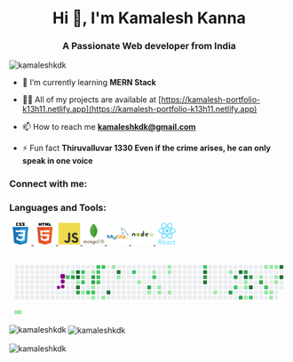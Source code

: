 <h1 align="center">Hi 👋, I'm Kamalesh Kanna</h1>
<h3 align="center">A Passionate Web developer from India</h3>

<p align="left"> <img src="https://komarev.com/ghpvc/?username=kamaleshkdk&label=Profile%20views&color=0e75b6&style=flat" alt="kamaleshkdk" /> </p>

- 🌱 I’m currently learning **MERN Stack**

- 👨‍💻 All of my projects are available at [https://kamalesh-portfolio-k13h11.netlify.app](https://kamalesh-portfolio-k13h11.netlify.app)

- 📫 How to reach me **kamaleshkdk@gmail.com**

- ⚡ Fun fact **Thiruvalluvar 1330 Even if the crime arises, he can only speak in one voice**

<h3 align="left">Connect with me:</h3>
<p align="left">
</p>

<h3 align="left">Languages and Tools:</h3>
<p align="left"> <a href="https://www.w3schools.com/css/" target="_blank" rel="noreferrer"> <img src="https://raw.githubusercontent.com/devicons/devicon/master/icons/css3/css3-original-wordmark.svg" alt="css3" width="40" height="40"/> </a> <a href="https://www.w3.org/html/" target="_blank" rel="noreferrer"> <img src="https://raw.githubusercontent.com/devicons/devicon/master/icons/html5/html5-original-wordmark.svg" alt="html5" width="40" height="40"/> </a> <a href="https://developer.mozilla.org/en-US/docs/Web/JavaScript" target="_blank" rel="noreferrer"> <img src="https://raw.githubusercontent.com/devicons/devicon/master/icons/javascript/javascript-original.svg" alt="javascript" width="40" height="40"/> </a> <a href="https://www.mongodb.com/" target="_blank" rel="noreferrer"> <img src="https://raw.githubusercontent.com/devicons/devicon/master/icons/mongodb/mongodb-original-wordmark.svg" alt="mongodb" width="40" height="40"/> </a> <a href="https://www.mysql.com/" target="_blank" rel="noreferrer"> <img src="https://raw.githubusercontent.com/devicons/devicon/master/icons/mysql/mysql-original-wordmark.svg" alt="mysql" width="40" height="40"/> </a> <a href="https://nodejs.org" target="_blank" rel="noreferrer"> <img src="https://raw.githubusercontent.com/devicons/devicon/master/icons/nodejs/nodejs-original-wordmark.svg" alt="nodejs" width="40" height="40"/> </a> <a href="https://reactjs.org/" target="_blank" rel="noreferrer"> <img src="https://raw.githubusercontent.com/devicons/devicon/master/icons/react/react-original-wordmark.svg" alt="react" width="40" height="40"/> </a> </p>

<svg viewBox="-16 -32 880 192" width="880" height="192" xmlns="http://www.w3.org/2000/svg"><style>@keyframes c0{1.95%{fill:var(--c1)}1.97%,to{fill:var(--ce)}}@keyframes c1{3.26%{fill:var(--c1)}3.28%,to{fill:var(--ce)}}@keyframes c2{64.26%{fill:var(--c2)}64.28%,to{fill:var(--ce)}}@keyframes c3{4.13%{fill:var(--c1)}4.15%,to{fill:var(--ce)}}@keyframes c4{64.48%{fill:var(--c3)}64.5%,to{fill:var(--ce)}}@keyframes c5{96.72%{fill:var(--c4)}96.74%,to{fill:var(--ce)}}@keyframes c6{96.5%{fill:var(--c4)}96.52%,to{fill:var(--ce)}}@keyframes c7{42.26%{fill:var(--c1)}42.28%,to{fill:var(--ce)}}@keyframes c8{96.07%{fill:var(--c4)}96.09%,to{fill:var(--ce)}}@keyframes c9{65.35%{fill:var(--c3)}65.37%,to{fill:var(--ce)}}@keyframes ca{39.86%{fill:var(--c2)}39.88%,to{fill:var(--ce)}}@keyframes cb{39.64%{fill:var(--c1)}39.66%,to{fill:var(--ce)}}@keyframes cc{42.47%{fill:var(--c2)}42.49%,to{fill:var(--ce)}}@keyframes cd{8.49%{fill:var(--c1)}8.51%,to{fill:var(--ce)}}@keyframes ce{43.13%{fill:var(--c2)}43.15%,to{fill:var(--ce)}}@keyframes cf{5.44%{fill:var(--c1)}5.46%,to{fill:var(--ce)}}@keyframes cg{66.66%{fill:var(--c3)}66.68%,to{fill:var(--ce)}}@keyframes ch{66.44%{fill:var(--c3)}66.46%,to{fill:var(--ce)}}@keyframes ci{6.53%{fill:var(--c1)}6.55%,to{fill:var(--ce)}}@keyframes cj{43.35%{fill:var(--c2)}43.37%,to{fill:var(--ce)}}@keyframes ck{7.83%{fill:var(--c1)}7.85%,to{fill:var(--ce)}}@keyframes cl{44.65%{fill:var(--c2)}44.67%,to{fill:var(--ce)}}@keyframes cm{44.43%{fill:var(--c2)}44.45%,to{fill:var(--ce)}}@keyframes cn{44.22%{fill:var(--c2)}44.24%,to{fill:var(--ce)}}@keyframes co{44%{fill:var(--c2)}44.02%,to{fill:var(--ce)}}@keyframes cp{44.87%{fill:var(--c2)}44.89%,to{fill:var(--ce)}}@keyframes cq{7.4%{fill:var(--c1)}7.42%,to{fill:var(--ce)}}@keyframes cr{94.54%{fill:var(--c4)}94.56%,to{fill:var(--ce)}}@keyframes cs{11.32%{fill:var(--c1)}11.34%,to{fill:var(--ce)}}@keyframes ct{93.24%{fill:var(--c4)}93.26%,to{fill:var(--ce)}}@keyframes cu{10.67%{fill:var(--c1)}10.69%,to{fill:var(--ce)}}@keyframes cv{46.4%{fill:var(--c2)}46.42%,to{fill:var(--ce)}}@keyframes cw{13.06%{fill:var(--c1)}13.08%,to{fill:var(--ce)}}@keyframes cx{69.49%{fill:var(--c3)}69.51%,to{fill:var(--ce)}}@keyframes cy{13.93%{fill:var(--c1)}13.95%,to{fill:var(--ce)}}@keyframes cz{17.64%{fill:var(--c1)}17.66%,to{fill:var(--ce)}}@keyframes c10{47.48%{fill:var(--c2)}47.5%,to{fill:var(--ce)}}@keyframes c11{14.59%{fill:var(--c1)}14.61%,to{fill:var(--ce)}}@keyframes c12{14.37%{fill:var(--c1)}14.39%,to{fill:var(--ce)}}@keyframes c13{16.77%{fill:var(--c1)}16.79%,to{fill:var(--ce)}}@keyframes c14{16.55%{fill:var(--c1)}16.57%,to{fill:var(--ce)}}@keyframes c15{15.24%{fill:var(--c1)}15.26%,to{fill:var(--ce)}}@keyframes c16{50.1%{fill:var(--c2)}50.12%,to{fill:var(--ce)}}@keyframes c17{81.69%{fill:var(--c4)}81.71%,to{fill:var(--ce)}}@keyframes c18{72.32%{fill:var(--c3)}72.34%,to{fill:var(--ce)}}@keyframes c19{82.13%{fill:var(--c4)}82.15%,to{fill:var(--ce)}}@keyframes c1a{21.12%{fill:var(--c1)}21.14%,to{fill:var(--ce)}}@keyframes c1b{22.65%{fill:var(--c1)}22.67%,to{fill:var(--ce)}}@keyframes c1c{74.5%{fill:var(--c3)}74.52%,to{fill:var(--ce)}}@keyframes c1d{73.63%{fill:var(--c3)}73.65%,to{fill:var(--ce)}}@keyframes c1e{52.28%{fill:var(--c2)}52.3%,to{fill:var(--ce)}}@keyframes c1f{80.16%{fill:var(--c4)}80.18%,to{fill:var(--ce)}}@keyframes c1g{75.15%{fill:var(--c3)}75.17%,to{fill:var(--ce)}}@keyframes c1h{76.9%{fill:var(--c3)}76.92%,to{fill:var(--ce)}}@keyframes c1i{79.73%{fill:var(--c4)}79.75%,to{fill:var(--ce)}}@keyframes c1j{24.17%{fill:var(--c1)}24.19%,to{fill:var(--ce)}}@keyframes c1k{24.39%{fill:var(--c1)}24.41%,to{fill:var(--ce)}}@keyframes c1l{24.83%{fill:var(--c1)}24.85%,to{fill:var(--ce)}}@keyframes c1m{76.46%{fill:var(--c3)}76.48%,to{fill:var(--ce)}}@keyframes c1n{79.07%{fill:var(--c4)}79.09%,to{fill:var(--ce)}}@keyframes c1o{53.37%{fill:var(--c2)}53.39%,to{fill:var(--ce)}}@keyframes c1p{28.09%{fill:var(--c1)}28.11%,to{fill:var(--ce)}}@keyframes c1q{78.42%{fill:var(--c3)}78.44%,to{fill:var(--ce)}}@keyframes c1r{30.93%{fill:var(--c1)}30.95%,to{fill:var(--ce)}}@keyframes c1s{54.46%{fill:var(--c2)}54.48%,to{fill:var(--ce)}}@keyframes c1t{26.79%{fill:var(--c1)}26.81%,to{fill:var(--ce)}}@keyframes c1u{29.84%{fill:var(--c1)}29.86%,to{fill:var(--ce)}}@keyframes c1v{26.57%{fill:var(--c1)}26.59%,to{fill:var(--ce)}}@keyframes c1w{26.35%{fill:var(--c1)}26.37%,to{fill:var(--ce)}}@keyframes c1x{30.06%{fill:var(--c1)}30.08%,to{fill:var(--ce)}}@keyframes c1y{28.75%{fill:var(--c1)}28.77%,to{fill:var(--ce)}}@keyframes c1z{28.97%{fill:var(--c1)}28.99%,to{fill:var(--ce)}}@keyframes c20{86.05%{fill:var(--c4)}86.07%,to{fill:var(--ce)}}@keyframes c21{85.61%{fill:var(--c4)}85.63%,to{fill:var(--ce)}}@keyframes u0{1.95%{transform:scale(0,1)}1.97%,3.26%{transform:scale(.03,1)}3.28%,4.13%{transform:scale(.06,1)}4.15%,5.44%{transform:scale(.09,1)}5.46%,6.53%{transform:scale(.12,1)}6.55%,7.4%{transform:scale(.15,1)}7.42%,7.83%{transform:scale(.18,1)}7.85%,8.49%{transform:scale(.21,1)}10.67%,8.51%{transform:scale(.24,1)}10.69%,11.32%{transform:scale(.27,1)}11.34%,13.06%{transform:scale(.3,1)}13.08%,13.93%{transform:scale(.33,1)}13.95%,14.37%{transform:scale(.36,1)}14.39%,14.59%{transform:scale(.39,1)}14.61%,15.24%{transform:scale(.42,1)}15.26%,16.55%{transform:scale(.45,1)}16.57%,16.77%{transform:scale(.48,1)}16.79%,17.64%{transform:scale(.52,1)}17.66%,21.12%{transform:scale(.55,1)}21.14%,22.65%{transform:scale(.58,1)}22.67%,24.17%{transform:scale(.61,1)}24.19%,24.39%{transform:scale(.64,1)}24.41%,24.83%{transform:scale(.67,1)}24.85%,26.35%{transform:scale(.7,1)}26.37%,26.57%{transform:scale(.73,1)}26.59%,26.79%{transform:scale(.76,1)}26.81%,28.09%{transform:scale(.79,1)}28.11%,28.75%{transform:scale(.82,1)}28.77%,28.97%{transform:scale(.85,1)}28.99%,29.84%{transform:scale(.88,1)}29.86%,30.06%{transform:scale(.91,1)}30.08%,30.93%{transform:scale(.94,1)}30.95%,39.64%{transform:scale(.97,1)}39.66%,to{transform:scale(1,1)}}@keyframes u1{39.86%{transform:scale(0,1)}39.88%,to{transform:scale(1,1)}}@keyframes u2{42.26%{transform:scale(0,1)}42.28%,to{transform:scale(1,1)}}@keyframes u3{42.47%{transform:scale(0,1)}42.49%,43.13%{transform:scale(.07,1)}43.15%,43.35%{transform:scale(.13,1)}43.37%,44%{transform:scale(.2,1)}44.02%,44.22%{transform:scale(.27,1)}44.24%,44.43%{transform:scale(.33,1)}44.45%,44.65%{transform:scale(.4,1)}44.67%,44.87%{transform:scale(.47,1)}44.89%,46.4%{transform:scale(.53,1)}46.42%,47.48%{transform:scale(.6,1)}47.5%,50.1%{transform:scale(.67,1)}50.12%,52.28%{transform:scale(.73,1)}52.3%,53.37%{transform:scale(.8,1)}53.39%,54.46%{transform:scale(.87,1)}54.48%,64.26%{transform:scale(.93,1)}64.28%,to{transform:scale(1,1)}}@keyframes u4{64.48%{transform:scale(0,1)}64.5%,65.35%{transform:scale(.08,1)}65.37%,66.44%{transform:scale(.17,1)}66.46%,66.66%{transform:scale(.25,1)}66.68%,69.49%{transform:scale(.33,1)}69.51%,72.32%{transform:scale(.42,1)}72.34%,73.63%{transform:scale(.5,1)}73.65%,74.5%{transform:scale(.58,1)}74.52%,75.15%{transform:scale(.67,1)}75.17%,76.46%{transform:scale(.75,1)}76.48%,76.9%{transform:scale(.83,1)}76.92%,78.42%{transform:scale(.92,1)}78.44%,to{transform:scale(1,1)}}@keyframes u5{79.07%{transform:scale(0,1)}79.09%,79.73%{transform:scale(.08,1)}79.75%,80.16%{transform:scale(.17,1)}80.18%,81.69%{transform:scale(.25,1)}81.71%,82.13%{transform:scale(.33,1)}82.15%,85.61%{transform:scale(.42,1)}85.63%,86.05%{transform:scale(.5,1)}86.07%,93.24%{transform:scale(.58,1)}93.26%,94.54%{transform:scale(.67,1)}94.56%,96.07%{transform:scale(.75,1)}96.09%,96.5%{transform:scale(.83,1)}96.52%,96.72%{transform:scale(.92,1)}96.74%,to{transform:scale(1,1)}}@keyframes s0{0%,99.78%{transform:translate(0,-16px)}.22%{transform:translate(0,0)}1.09%{transform:translate(64px,0)}1.96%{transform:translate(64px,64px)}3.05%{transform:translate(144px,64px)}3.7%,41.18%{transform:translate(144px,16px)}4.14%,40.74%{transform:translate(176px,16px)}4.36%,40.52%{transform:translate(176px,0)}5.23%{transform:translate(240px,0)}39%,5.45%{transform:translate(240px,16px)}39.22%,5.66%{transform:translate(224px,16px)}6.32%{transform:translate(224px,64px)}6.97%,94.99%{transform:translate(272px,64px)}7.41%{transform:translate(272px,96px)}8.28%{transform:translate(208px,96px)}8.71%{transform:translate(208px,64px)}10.24%{transform:translate(320px,64px)}10.68%{transform:translate(320px,32px)}10.89%{transform:translate(304px,32px)}11.33%{transform:translate(304px,0)}12.42%{transform:translate(384px,0)}13.07%{transform:translate(384px,48px)}13.29%{transform:translate(400px,48px)}13.73%{transform:translate(400px,80px)}14.38%{transform:translate(448px,80px)}14.6%{transform:translate(448px,64px)}15.03%{transform:translate(480px,64px)}15.25%{transform:translate(480px,80px)}15.47%{transform:translate(496px,80px)}16.34%{transform:translate(496px,16px)}16.56%{transform:translate(480px,16px)}16.78%{transform:translate(480px,0)}17.43%{transform:translate(432px,0)}17.65%,47.28%{transform:translate(432px,16px)}19.61%{transform:translate(576px,16px)}20.26%,71.68%{transform:translate(576px,64px)}20.92%{transform:translate(624px,64px)}21.13%{transform:translate(624px,80px)}21.57%{transform:translate(656px,80px)}21.79%{transform:translate(656px,64px)}22%{transform:translate(672px,64px)}22.66%{transform:translate(672px,16px)}22.88%{transform:translate(656px,16px)}23.09%{transform:translate(656px,32px)}23.31%{transform:translate(672px,32px)}23.53%,51.85%,74.07%{transform:translate(672px,48px)}24.18%,76.03%{transform:translate(720px,48px)}25.05%{transform:translate(720px,112px)}26.14%{transform:translate(800px,112px)}26.58%{transform:translate(800px,80px)}27.02%{transform:translate(768px,80px)}27.23%{transform:translate(768px,64px)}27.45%{transform:translate(752px,64px)}27.89%{transform:translate(752px,32px)}28.76%{transform:translate(816px,32px)}28.98%{transform:translate(816px,48px)}29.19%{transform:translate(800px,48px)}29.85%{transform:translate(800px,0)}30.07%{transform:translate(816px,0)}30.28%{transform:translate(816px,-16px)}30.72%{transform:translate(784px,-16px)}30.94%,55.34%{transform:translate(784px,0)}33.33%{transform:translate(608px,0)}33.55%{transform:translate(608px,-16px)}38.56%{transform:translate(240px,-16px)}39.43%{transform:translate(224px,32px)}39.65%{transform:translate(208px,32px)}40.09%{transform:translate(208px,0)}41.61%{transform:translate(144px,48px)}42.7%{transform:translate(224px,48px)}43.14%{transform:translate(224px,80px)}43.57%{transform:translate(256px,80px)}44.66%{transform:translate(256px,0)}46.19%{transform:translate(368px,0)}46.41%{transform:translate(368px,16px)}47.49%{transform:translate(432px,32px)}49.46%,72.11%{transform:translate(576px,32px)}49.89%{transform:translate(576px,0)}51.2%{transform:translate(672px,0)}52.07%,73.86%{transform:translate(688px,48px)}52.29%{transform:translate(688px,64px)}52.72%,79.3%{transform:translate(720px,64px)}52.94%{transform:translate(720px,80px)}53.16%{transform:translate(736px,80px)}53.38%{transform:translate(736px,96px)}54.03%{transform:translate(784px,96px)}63.83%{transform:translate(160px,0)}64.27%{transform:translate(160px,32px)}64.49%{transform:translate(176px,32px)}65.14%{transform:translate(176px,80px)}66.01%{transform:translate(240px,80px)}66.67%{transform:translate(240px,32px)}69.06%{transform:translate(416px,32px)}69.5%{transform:translate(416px,64px)}73.64%{transform:translate(688px,32px)}74.51%{transform:translate(672px,80px)}74.95%{transform:translate(704px,80px)}75.16%{transform:translate(704px,96px)}75.38%{transform:translate(720px,96px)}76.25%,78.87%{transform:translate(736px,48px)}76.69%{transform:translate(736px,16px)}76.91%,79.96%{transform:translate(720px,16px)}77.12%{transform:translate(720px,0)}77.78%{transform:translate(768px,0)}78.43%{transform:translate(768px,48px)}79.08%{transform:translate(736px,64px)}81.7%{transform:translate(592px,16px)}82.14%{transform:translate(592px,48px)}85.4%{transform:translate(832px,48px)}86.06%{transform:translate(832px,0)}93.03%{transform:translate(320px,0)}93.25%{transform:translate(320px,16px)}93.68%{transform:translate(288px,16px)}94.55%{transform:translate(288px,80px)}94.77%{transform:translate(272px,80px)}96.08%{transform:translate(192px,64px)}96.73%{transform:translate(192px,16px)}98.47%{transform:translate(64px,16px)}98.91%{transform:translate(64px,-16px)}}@keyframes s1{0%,99.78%{transform:translate(16px,-16px)}.22%{transform:translate(0,-16px)}.44%{transform:translate(0,0)}1.31%{transform:translate(64px,0)}2.18%{transform:translate(64px,64px)}3.27%{transform:translate(144px,64px)}3.92%,41.39%{transform:translate(144px,16px)}4.36%,40.96%{transform:translate(176px,16px)}4.58%,40.74%{transform:translate(176px,0)}5.45%{transform:translate(240px,0)}39.22%,5.66%{transform:translate(240px,16px)}39.43%,5.88%{transform:translate(224px,16px)}6.54%{transform:translate(224px,64px)}7.19%,95.21%{transform:translate(272px,64px)}7.63%{transform:translate(272px,96px)}8.5%{transform:translate(208px,96px)}8.93%{transform:translate(208px,64px)}10.46%{transform:translate(320px,64px)}10.89%{transform:translate(320px,32px)}11.11%{transform:translate(304px,32px)}11.55%{transform:translate(304px,0)}12.64%{transform:translate(384px,0)}13.29%{transform:translate(384px,48px)}13.51%{transform:translate(400px,48px)}13.94%{transform:translate(400px,80px)}14.6%{transform:translate(448px,80px)}14.81%{transform:translate(448px,64px)}15.25%{transform:translate(480px,64px)}15.47%{transform:translate(480px,80px)}15.69%{transform:translate(496px,80px)}16.56%{transform:translate(496px,16px)}16.78%{transform:translate(480px,16px)}16.99%{transform:translate(480px,0)}17.65%{transform:translate(432px,0)}17.86%,47.49%{transform:translate(432px,16px)}19.83%{transform:translate(576px,16px)}20.48%,71.9%{transform:translate(576px,64px)}21.13%{transform:translate(624px,64px)}21.35%{transform:translate(624px,80px)}21.79%{transform:translate(656px,80px)}22%{transform:translate(656px,64px)}22.22%{transform:translate(672px,64px)}22.88%{transform:translate(672px,16px)}23.09%{transform:translate(656px,16px)}23.31%{transform:translate(656px,32px)}23.53%{transform:translate(672px,32px)}23.75%,52.07%,74.29%{transform:translate(672px,48px)}24.4%,76.25%{transform:translate(720px,48px)}25.27%{transform:translate(720px,112px)}26.36%{transform:translate(800px,112px)}26.8%{transform:translate(800px,80px)}27.23%{transform:translate(768px,80px)}27.45%{transform:translate(768px,64px)}27.67%{transform:translate(752px,64px)}28.1%{transform:translate(752px,32px)}28.98%{transform:translate(816px,32px)}29.19%{transform:translate(816px,48px)}29.41%{transform:translate(800px,48px)}30.07%{transform:translate(800px,0)}30.28%{transform:translate(816px,0)}30.5%{transform:translate(816px,-16px)}30.94%{transform:translate(784px,-16px)}31.15%,55.56%{transform:translate(784px,0)}33.55%{transform:translate(608px,0)}33.77%{transform:translate(608px,-16px)}38.78%{transform:translate(240px,-16px)}39.65%{transform:translate(224px,32px)}39.87%{transform:translate(208px,32px)}40.31%{transform:translate(208px,0)}41.83%{transform:translate(144px,48px)}42.92%{transform:translate(224px,48px)}43.36%{transform:translate(224px,80px)}43.79%{transform:translate(256px,80px)}44.88%{transform:translate(256px,0)}46.41%{transform:translate(368px,0)}46.62%{transform:translate(368px,16px)}47.71%{transform:translate(432px,32px)}49.67%,72.33%{transform:translate(576px,32px)}50.11%{transform:translate(576px,0)}51.42%{transform:translate(672px,0)}52.29%,74.07%{transform:translate(688px,48px)}52.51%{transform:translate(688px,64px)}52.94%,79.52%{transform:translate(720px,64px)}53.16%{transform:translate(720px,80px)}53.38%{transform:translate(736px,80px)}53.59%{transform:translate(736px,96px)}54.25%{transform:translate(784px,96px)}64.05%{transform:translate(160px,0)}64.49%{transform:translate(160px,32px)}64.71%{transform:translate(176px,32px)}65.36%{transform:translate(176px,80px)}66.23%{transform:translate(240px,80px)}66.88%{transform:translate(240px,32px)}69.28%{transform:translate(416px,32px)}69.72%{transform:translate(416px,64px)}73.86%{transform:translate(688px,32px)}74.73%{transform:translate(672px,80px)}75.16%{transform:translate(704px,80px)}75.38%{transform:translate(704px,96px)}75.6%{transform:translate(720px,96px)}76.47%,79.08%{transform:translate(736px,48px)}76.91%{transform:translate(736px,16px)}77.12%,80.17%{transform:translate(720px,16px)}77.34%{transform:translate(720px,0)}78%{transform:translate(768px,0)}78.65%{transform:translate(768px,48px)}79.3%{transform:translate(736px,64px)}81.92%{transform:translate(592px,16px)}82.35%{transform:translate(592px,48px)}85.62%{transform:translate(832px,48px)}86.27%{transform:translate(832px,0)}93.25%{transform:translate(320px,0)}93.46%{transform:translate(320px,16px)}93.9%{transform:translate(288px,16px)}94.77%{transform:translate(288px,80px)}94.99%{transform:translate(272px,80px)}96.3%{transform:translate(192px,64px)}96.95%{transform:translate(192px,16px)}98.69%{transform:translate(64px,16px)}99.13%{transform:translate(64px,-16px)}}@keyframes s2{0%,99.78%{transform:translate(32px,-16px)}.44%{transform:translate(0,-16px)}.65%{transform:translate(0,0)}1.53%{transform:translate(64px,0)}2.4%{transform:translate(64px,64px)}3.49%{transform:translate(144px,64px)}4.14%,41.61%{transform:translate(144px,16px)}4.58%,41.18%{transform:translate(176px,16px)}4.79%,40.96%{transform:translate(176px,0)}5.66%{transform:translate(240px,0)}39.43%,5.88%{transform:translate(240px,16px)}39.65%,6.1%{transform:translate(224px,16px)}6.75%{transform:translate(224px,64px)}7.41%,95.42%{transform:translate(272px,64px)}7.84%{transform:translate(272px,96px)}8.71%{transform:translate(208px,96px)}9.15%{transform:translate(208px,64px)}10.68%{transform:translate(320px,64px)}11.11%{transform:translate(320px,32px)}11.33%{transform:translate(304px,32px)}11.76%{transform:translate(304px,0)}12.85%{transform:translate(384px,0)}13.51%{transform:translate(384px,48px)}13.73%{transform:translate(400px,48px)}14.16%{transform:translate(400px,80px)}14.81%{transform:translate(448px,80px)}15.03%{transform:translate(448px,64px)}15.47%{transform:translate(480px,64px)}15.69%{transform:translate(480px,80px)}15.9%{transform:translate(496px,80px)}16.78%{transform:translate(496px,16px)}16.99%{transform:translate(480px,16px)}17.21%{transform:translate(480px,0)}17.86%{transform:translate(432px,0)}18.08%,47.71%{transform:translate(432px,16px)}20.04%{transform:translate(576px,16px)}20.7%,72.11%{transform:translate(576px,64px)}21.35%{transform:translate(624px,64px)}21.57%{transform:translate(624px,80px)}22%{transform:translate(656px,80px)}22.22%{transform:translate(656px,64px)}22.44%{transform:translate(672px,64px)}23.09%{transform:translate(672px,16px)}23.31%{transform:translate(656px,16px)}23.53%{transform:translate(656px,32px)}23.75%{transform:translate(672px,32px)}23.97%,52.29%,74.51%{transform:translate(672px,48px)}24.62%,76.47%{transform:translate(720px,48px)}25.49%{transform:translate(720px,112px)}26.58%{transform:translate(800px,112px)}27.02%{transform:translate(800px,80px)}27.45%{transform:translate(768px,80px)}27.67%{transform:translate(768px,64px)}27.89%{transform:translate(752px,64px)}28.32%{transform:translate(752px,32px)}29.19%{transform:translate(816px,32px)}29.41%{transform:translate(816px,48px)}29.63%{transform:translate(800px,48px)}30.28%{transform:translate(800px,0)}30.5%{transform:translate(816px,0)}30.72%{transform:translate(816px,-16px)}31.15%{transform:translate(784px,-16px)}31.37%,55.77%{transform:translate(784px,0)}33.77%{transform:translate(608px,0)}33.99%{transform:translate(608px,-16px)}39%{transform:translate(240px,-16px)}39.87%{transform:translate(224px,32px)}40.09%{transform:translate(208px,32px)}40.52%{transform:translate(208px,0)}42.05%{transform:translate(144px,48px)}43.14%{transform:translate(224px,48px)}43.57%{transform:translate(224px,80px)}44.01%{transform:translate(256px,80px)}45.1%{transform:translate(256px,0)}46.62%{transform:translate(368px,0)}46.84%{transform:translate(368px,16px)}47.93%{transform:translate(432px,32px)}49.89%,72.55%{transform:translate(576px,32px)}50.33%{transform:translate(576px,0)}51.63%{transform:translate(672px,0)}52.51%,74.29%{transform:translate(688px,48px)}52.72%{transform:translate(688px,64px)}53.16%,79.74%{transform:translate(720px,64px)}53.38%{transform:translate(720px,80px)}53.59%{transform:translate(736px,80px)}53.81%{transform:translate(736px,96px)}54.47%{transform:translate(784px,96px)}64.27%{transform:translate(160px,0)}64.71%{transform:translate(160px,32px)}64.92%{transform:translate(176px,32px)}65.58%{transform:translate(176px,80px)}66.45%{transform:translate(240px,80px)}67.1%{transform:translate(240px,32px)}69.5%{transform:translate(416px,32px)}69.93%{transform:translate(416px,64px)}74.07%{transform:translate(688px,32px)}74.95%{transform:translate(672px,80px)}75.38%{transform:translate(704px,80px)}75.6%{transform:translate(704px,96px)}75.82%{transform:translate(720px,96px)}76.69%,79.3%{transform:translate(736px,48px)}77.12%{transform:translate(736px,16px)}77.34%,80.39%{transform:translate(720px,16px)}77.56%{transform:translate(720px,0)}78.21%{transform:translate(768px,0)}78.87%{transform:translate(768px,48px)}79.52%{transform:translate(736px,64px)}82.14%{transform:translate(592px,16px)}82.57%{transform:translate(592px,48px)}85.84%{transform:translate(832px,48px)}86.49%{transform:translate(832px,0)}93.46%{transform:translate(320px,0)}93.68%{transform:translate(320px,16px)}94.12%{transform:translate(288px,16px)}94.99%{transform:translate(288px,80px)}95.21%{transform:translate(272px,80px)}96.51%{transform:translate(192px,64px)}97.17%{transform:translate(192px,16px)}98.91%{transform:translate(64px,16px)}99.35%{transform:translate(64px,-16px)}}@keyframes s3{0%,99.78%{transform:translate(48px,-16px)}.65%{transform:translate(0,-16px)}.87%{transform:translate(0,0)}1.74%{transform:translate(64px,0)}2.61%{transform:translate(64px,64px)}3.7%{transform:translate(144px,64px)}4.36%,41.83%{transform:translate(144px,16px)}4.79%,41.39%{transform:translate(176px,16px)}41.18%,5.01%{transform:translate(176px,0)}5.88%{transform:translate(240px,0)}39.65%,6.1%{transform:translate(240px,16px)}39.87%,6.32%{transform:translate(224px,16px)}6.97%{transform:translate(224px,64px)}7.63%,95.64%{transform:translate(272px,64px)}8.06%{transform:translate(272px,96px)}8.93%{transform:translate(208px,96px)}9.37%{transform:translate(208px,64px)}10.89%{transform:translate(320px,64px)}11.33%{transform:translate(320px,32px)}11.55%{transform:translate(304px,32px)}11.98%{transform:translate(304px,0)}13.07%{transform:translate(384px,0)}13.73%{transform:translate(384px,48px)}13.94%{transform:translate(400px,48px)}14.38%{transform:translate(400px,80px)}15.03%{transform:translate(448px,80px)}15.25%{transform:translate(448px,64px)}15.69%{transform:translate(480px,64px)}15.9%{transform:translate(480px,80px)}16.12%{transform:translate(496px,80px)}16.99%{transform:translate(496px,16px)}17.21%{transform:translate(480px,16px)}17.43%{transform:translate(480px,0)}18.08%{transform:translate(432px,0)}18.3%,47.93%{transform:translate(432px,16px)}20.26%{transform:translate(576px,16px)}20.92%,72.33%{transform:translate(576px,64px)}21.57%{transform:translate(624px,64px)}21.79%{transform:translate(624px,80px)}22.22%{transform:translate(656px,80px)}22.44%{transform:translate(656px,64px)}22.66%{transform:translate(672px,64px)}23.31%{transform:translate(672px,16px)}23.53%{transform:translate(656px,16px)}23.75%{transform:translate(656px,32px)}23.97%{transform:translate(672px,32px)}24.18%,52.51%,74.73%{transform:translate(672px,48px)}24.84%,76.69%{transform:translate(720px,48px)}25.71%{transform:translate(720px,112px)}26.8%{transform:translate(800px,112px)}27.23%{transform:translate(800px,80px)}27.67%{transform:translate(768px,80px)}27.89%{transform:translate(768px,64px)}28.1%{transform:translate(752px,64px)}28.54%{transform:translate(752px,32px)}29.41%{transform:translate(816px,32px)}29.63%{transform:translate(816px,48px)}29.85%{transform:translate(800px,48px)}30.5%{transform:translate(800px,0)}30.72%{transform:translate(816px,0)}30.94%{transform:translate(816px,-16px)}31.37%{transform:translate(784px,-16px)}31.59%,55.99%{transform:translate(784px,0)}33.99%{transform:translate(608px,0)}34.2%{transform:translate(608px,-16px)}39.22%{transform:translate(240px,-16px)}40.09%{transform:translate(224px,32px)}40.31%{transform:translate(208px,32px)}40.74%{transform:translate(208px,0)}42.27%{transform:translate(144px,48px)}43.36%{transform:translate(224px,48px)}43.79%{transform:translate(224px,80px)}44.23%{transform:translate(256px,80px)}45.32%{transform:translate(256px,0)}46.84%{transform:translate(368px,0)}47.06%{transform:translate(368px,16px)}48.15%{transform:translate(432px,32px)}50.11%,72.77%{transform:translate(576px,32px)}50.54%{transform:translate(576px,0)}51.85%{transform:translate(672px,0)}52.72%,74.51%{transform:translate(688px,48px)}52.94%{transform:translate(688px,64px)}53.38%,79.96%{transform:translate(720px,64px)}53.59%{transform:translate(720px,80px)}53.81%{transform:translate(736px,80px)}54.03%{transform:translate(736px,96px)}54.68%{transform:translate(784px,96px)}64.49%{transform:translate(160px,0)}64.92%{transform:translate(160px,32px)}65.14%{transform:translate(176px,32px)}65.8%{transform:translate(176px,80px)}66.67%{transform:translate(240px,80px)}67.32%{transform:translate(240px,32px)}69.72%{transform:translate(416px,32px)}70.15%{transform:translate(416px,64px)}74.29%{transform:translate(688px,32px)}75.16%{transform:translate(672px,80px)}75.6%{transform:translate(704px,80px)}75.82%{transform:translate(704px,96px)}76.03%{transform:translate(720px,96px)}76.91%,79.52%{transform:translate(736px,48px)}77.34%{transform:translate(736px,16px)}77.56%,80.61%{transform:translate(720px,16px)}77.78%{transform:translate(720px,0)}78.43%{transform:translate(768px,0)}79.08%{transform:translate(768px,48px)}79.74%{transform:translate(736px,64px)}82.35%{transform:translate(592px,16px)}82.79%{transform:translate(592px,48px)}86.06%{transform:translate(832px,48px)}86.71%{transform:translate(832px,0)}93.68%{transform:translate(320px,0)}93.9%{transform:translate(320px,16px)}94.34%{transform:translate(288px,16px)}95.21%{transform:translate(288px,80px)}95.42%{transform:translate(272px,80px)}96.73%{transform:translate(192px,64px)}97.39%{transform:translate(192px,16px)}99.13%{transform:translate(64px,16px)}99.56%{transform:translate(64px,-16px)}}:root{--cb:#1b1f230a;--cs:purple;--ce:#ebedf0;--c0:#ebedf0;--c1:#9be9a8;--c2:#40c463;--c3:#30a14e;--c4:#216e39}@media (prefers-color-scheme:dark){:root{--cb:#1b1f230a;--cs:purple;--ce:#161b22;--c1:#01311f;--c2:#034525;--c3:#0f6d31;--c4:#00c647}}.c{shape-rendering:geometricPrecision;fill:var(--ce);stroke-width:1px;stroke:var(--cb);animation:none 45900ms linear infinite}.c.c0,.c.c1{fill:var(--c1);animation-name:c0}.c.c1{animation-name:c1}.c.c2{fill:var(--c2);animation-name:c2}.c.c3{fill:var(--c1);animation-name:c3}.c.c4{fill:var(--c3);animation-name:c4}.c.c5,.c.c6{fill:var(--c4);animation-name:c5}.c.c6{animation-name:c6}.c.c7{fill:var(--c1);animation-name:c7}.c.c8{fill:var(--c4);animation-name:c8}.c.c9{fill:var(--c3);animation-name:c9}.c.ca{fill:var(--c2);animation-name:ca}.c.cb{fill:var(--c1);animation-name:cb}.c.cc{fill:var(--c2);animation-name:cc}.c.cd{fill:var(--c1);animation-name:cd}.c.ce{fill:var(--c2);animation-name:ce}.c.cf{fill:var(--c1);animation-name:cf}.c.cg,.c.ch{fill:var(--c3);animation-name:cg}.c.ch{animation-name:ch}.c.ci{fill:var(--c1);animation-name:ci}.c.cj{fill:var(--c2);animation-name:cj}.c.ck{fill:var(--c1);animation-name:ck}.c.cl,.c.cm{fill:var(--c2);animation-name:cl}.c.cm{animation-name:cm}.c.cn,.c.co,.c.cp{fill:var(--c2);animation-name:cn}.c.co,.c.cp{animation-name:co}.c.cp{animation-name:cp}.c.cq{fill:var(--c1);animation-name:cq}.c.cr{fill:var(--c4);animation-name:cr}.c.cs{fill:var(--c1);animation-name:cs}.c.ct{fill:var(--c4);animation-name:ct}.c.cu{fill:var(--c1);animation-name:cu}.c.cv{fill:var(--c2);animation-name:cv}.c.cw{fill:var(--c1);animation-name:cw}.c.cx{fill:var(--c3);animation-name:cx}.c.cy,.c.cz{fill:var(--c1);animation-name:cy}.c.cz{animation-name:cz}.c.c10{fill:var(--c2);animation-name:c10}.c.c11,.c.c12{fill:var(--c1);animation-name:c11}.c.c12{animation-name:c12}.c.c13,.c.c14,.c.c15{fill:var(--c1);animation-name:c13}.c.c14,.c.c15{animation-name:c14}.c.c15{animation-name:c15}.c.c16{fill:var(--c2);animation-name:c16}.c.c17{fill:var(--c4);animation-name:c17}.c.c18{fill:var(--c3);animation-name:c18}.c.c19{fill:var(--c4);animation-name:c19}.c.c1a,.c.c1b{fill:var(--c1);animation-name:c1a}.c.c1b{animation-name:c1b}.c.c1c,.c.c1d{fill:var(--c3);animation-name:c1c}.c.c1d{animation-name:c1d}.c.c1e{fill:var(--c2);animation-name:c1e}.c.c1f{fill:var(--c4);animation-name:c1f}.c.c1g,.c.c1h{fill:var(--c3);animation-name:c1g}.c.c1h{animation-name:c1h}.c.c1i{fill:var(--c4);animation-name:c1i}.c.c1j,.c.c1k,.c.c1l{fill:var(--c1);animation-name:c1j}.c.c1k,.c.c1l{animation-name:c1k}.c.c1l{animation-name:c1l}.c.c1m{fill:var(--c3);animation-name:c1m}.c.c1n{fill:var(--c4);animation-name:c1n}.c.c1o{fill:var(--c2);animation-name:c1o}.c.c1p{fill:var(--c1);animation-name:c1p}.c.c1q{fill:var(--c3);animation-name:c1q}.c.c1r{fill:var(--c1);animation-name:c1r}.c.c1s{fill:var(--c2);animation-name:c1s}.c.c1t{fill:var(--c1);animation-name:c1t}.c.c1u,.c.c1v,.c.c1w{fill:var(--c1);animation-name:c1u}.c.c1v,.c.c1w{animation-name:c1v}.c.c1w{animation-name:c1w}.c.c1x,.c.c1y,.c.c1z{fill:var(--c1);animation-name:c1x}.c.c1y,.c.c1z{animation-name:c1y}.c.c1z{animation-name:c1z}.c.c20,.c.c21{fill:var(--c4);animation-name:c20}.c.c21{animation-name:c21}.s,.u{animation:none linear 45900ms infinite}.u,.u.u0{transform-origin:0 0}.u{transform:scale(0,1)}.u.u0{fill:var(--c1);animation-name:u0}.u.u1{fill:var(--c2);animation-name:u1;transform-origin:378.2px 0}.u.u2{fill:var(--c1);animation-name:u2;transform-origin:389.6px 0}.u.u3{fill:var(--c2);animation-name:u3;transform-origin:401.1px 0}.u.u4{fill:var(--c3);animation-name:u4;transform-origin:573px 0}.u.u5{fill:var(--c4);animation-name:u5;transform-origin:710.5px 0}.s{shape-rendering:geometricPrecision;fill:var(--cs)}.s.s0{transform:translate(0,-16px);animation-name:s0}.s.s1{transform:translate(16px,-16px);animation-name:s1}.s.s2{transform:translate(32px,-16px);animation-name:s2}.s.s3{transform:translate(48px,-16px);animation-name:s3}</style><rect class="c" x="2" y="2" rx="2" ry="2" width="12" height="12"/><rect class="c" x="2" y="18" rx="2" ry="2" width="12" height="12"/><rect class="c" x="2" y="34" rx="2" ry="2" width="12" height="12"/><rect class="c" x="2" y="50" rx="2" ry="2" width="12" height="12"/><rect class="c" x="2" y="66" rx="2" ry="2" width="12" height="12"/><rect class="c" x="2" y="82" rx="2" ry="2" width="12" height="12"/><rect class="c" x="2" y="98" rx="2" ry="2" width="12" height="12"/><rect class="c" x="18" y="2" rx="2" ry="2" width="12" height="12"/><rect class="c" x="18" y="18" rx="2" ry="2" width="12" height="12"/><rect class="c" x="18" y="34" rx="2" ry="2" width="12" height="12"/><rect class="c" x="18" y="50" rx="2" ry="2" width="12" height="12"/><rect class="c" x="18" y="66" rx="2" ry="2" width="12" height="12"/><rect class="c" x="18" y="82" rx="2" ry="2" width="12" height="12"/><rect class="c" x="18" y="98" rx="2" ry="2" width="12" height="12"/><rect class="c" x="34" y="2" rx="2" ry="2" width="12" height="12"/><rect class="c" x="34" y="18" rx="2" ry="2" width="12" height="12"/><rect class="c" x="34" y="34" rx="2" ry="2" width="12" height="12"/><rect class="c" x="34" y="50" rx="2" ry="2" width="12" height="12"/><rect class="c" x="34" y="66" rx="2" ry="2" width="12" height="12"/><rect class="c" x="34" y="82" rx="2" ry="2" width="12" height="12"/><rect class="c" x="34" y="98" rx="2" ry="2" width="12" height="12"/><rect class="c" x="50" y="2" rx="2" ry="2" width="12" height="12"/><rect class="c" x="50" y="18" rx="2" ry="2" width="12" height="12"/><rect class="c" x="50" y="34" rx="2" ry="2" width="12" height="12"/><rect class="c" x="50" y="50" rx="2" ry="2" width="12" height="12"/><rect class="c" x="50" y="66" rx="2" ry="2" width="12" height="12"/><rect class="c" x="50" y="82" rx="2" ry="2" width="12" height="12"/><rect class="c" x="50" y="98" rx="2" ry="2" width="12" height="12"/><rect class="c" x="66" y="2" rx="2" ry="2" width="12" height="12"/><rect class="c" x="66" y="18" rx="2" ry="2" width="12" height="12"/><rect class="c" x="66" y="34" rx="2" ry="2" width="12" height="12"/><rect class="c" x="66" y="50" rx="2" ry="2" width="12" height="12"/><rect class="c c0" x="66" y="66" rx="2" ry="2" width="12" height="12"/><rect class="c" x="66" y="82" rx="2" ry="2" width="12" height="12"/><rect class="c" x="66" y="98" rx="2" ry="2" width="12" height="12"/><rect class="c" x="82" y="2" rx="2" ry="2" width="12" height="12"/><rect class="c" x="82" y="18" rx="2" ry="2" width="12" height="12"/><rect class="c" x="82" y="34" rx="2" ry="2" width="12" height="12"/><rect class="c" x="82" y="50" rx="2" ry="2" width="12" height="12"/><rect class="c" x="82" y="66" rx="2" ry="2" width="12" height="12"/><rect class="c" x="82" y="82" rx="2" ry="2" width="12" height="12"/><rect class="c" x="82" y="98" rx="2" ry="2" width="12" height="12"/><rect class="c" x="98" y="2" rx="2" ry="2" width="12" height="12"/><rect class="c" x="98" y="18" rx="2" ry="2" width="12" height="12"/><rect class="c" x="98" y="34" rx="2" ry="2" width="12" height="12"/><rect class="c" x="98" y="50" rx="2" ry="2" width="12" height="12"/><rect class="c" x="98" y="66" rx="2" ry="2" width="12" height="12"/><rect class="c" x="98" y="82" rx="2" ry="2" width="12" height="12"/><rect class="c" x="98" y="98" rx="2" ry="2" width="12" height="12"/><rect class="c" x="114" y="2" rx="2" ry="2" width="12" height="12"/><rect class="c" x="114" y="18" rx="2" ry="2" width="12" height="12"/><rect class="c" x="114" y="34" rx="2" ry="2" width="12" height="12"/><rect class="c" x="114" y="50" rx="2" ry="2" width="12" height="12"/><rect class="c" x="114" y="66" rx="2" ry="2" width="12" height="12"/><rect class="c" x="114" y="82" rx="2" ry="2" width="12" height="12"/><rect class="c" x="114" y="98" rx="2" ry="2" width="12" height="12"/><rect class="c" x="130" y="2" rx="2" ry="2" width="12" height="12"/><rect class="c" x="130" y="18" rx="2" ry="2" width="12" height="12"/><rect class="c" x="130" y="34" rx="2" ry="2" width="12" height="12"/><rect class="c" x="130" y="50" rx="2" ry="2" width="12" height="12"/><rect class="c" x="130" y="66" rx="2" ry="2" width="12" height="12"/><rect class="c" x="130" y="82" rx="2" ry="2" width="12" height="12"/><rect class="c" x="130" y="98" rx="2" ry="2" width="12" height="12"/><rect class="c" x="146" y="2" rx="2" ry="2" width="12" height="12"/><rect class="c" x="146" y="18" rx="2" ry="2" width="12" height="12"/><rect class="c" x="146" y="34" rx="2" ry="2" width="12" height="12"/><rect class="c c1" x="146" y="50" rx="2" ry="2" width="12" height="12"/><rect class="c" x="146" y="66" rx="2" ry="2" width="12" height="12"/><rect class="c" x="146" y="82" rx="2" ry="2" width="12" height="12"/><rect class="c" x="146" y="98" rx="2" ry="2" width="12" height="12"/><rect class="c" x="162" y="2" rx="2" ry="2" width="12" height="12"/><rect class="c" x="162" y="18" rx="2" ry="2" width="12" height="12"/><rect class="c c2" x="162" y="34" rx="2" ry="2" width="12" height="12"/><rect class="c" x="162" y="50" rx="2" ry="2" width="12" height="12"/><rect class="c" x="162" y="66" rx="2" ry="2" width="12" height="12"/><rect class="c" x="162" y="82" rx="2" ry="2" width="12" height="12"/><rect class="c" x="162" y="98" rx="2" ry="2" width="12" height="12"/><rect class="c" x="178" y="2" rx="2" ry="2" width="12" height="12"/><rect class="c c3" x="178" y="18" rx="2" ry="2" width="12" height="12"/><rect class="c c4" x="178" y="34" rx="2" ry="2" width="12" height="12"/><rect class="c" x="178" y="50" rx="2" ry="2" width="12" height="12"/><rect class="c" x="178" y="66" rx="2" ry="2" width="12" height="12"/><rect class="c" x="178" y="82" rx="2" ry="2" width="12" height="12"/><rect class="c" x="178" y="98" rx="2" ry="2" width="12" height="12"/><rect class="c" x="194" y="2" rx="2" ry="2" width="12" height="12"/><rect class="c c5" x="194" y="18" rx="2" ry="2" width="12" height="12"/><rect class="c c6" x="194" y="34" rx="2" ry="2" width="12" height="12"/><rect class="c c7" x="194" y="50" rx="2" ry="2" width="12" height="12"/><rect class="c c8" x="194" y="66" rx="2" ry="2" width="12" height="12"/><rect class="c c9" x="194" y="82" rx="2" ry="2" width="12" height="12"/><rect class="c" x="194" y="98" rx="2" ry="2" width="12" height="12"/><rect class="c" x="210" y="2" rx="2" ry="2" width="12" height="12"/><rect class="c ca" x="210" y="18" rx="2" ry="2" width="12" height="12"/><rect class="c cb" x="210" y="34" rx="2" ry="2" width="12" height="12"/><rect class="c cc" x="210" y="50" rx="2" ry="2" width="12" height="12"/><rect class="c" x="210" y="66" rx="2" ry="2" width="12" height="12"/><rect class="c cd" x="210" y="82" rx="2" ry="2" width="12" height="12"/><rect class="c" x="210" y="98" rx="2" ry="2" width="12" height="12"/><rect class="c" x="226" y="2" rx="2" ry="2" width="12" height="12"/><rect class="c" x="226" y="18" rx="2" ry="2" width="12" height="12"/><rect class="c" x="226" y="34" rx="2" ry="2" width="12" height="12"/><rect class="c" x="226" y="50" rx="2" ry="2" width="12" height="12"/><rect class="c" x="226" y="66" rx="2" ry="2" width="12" height="12"/><rect class="c ce" x="226" y="82" rx="2" ry="2" width="12" height="12"/><rect class="c" x="226" y="98" rx="2" ry="2" width="12" height="12"/><rect class="c" x="242" y="2" rx="2" ry="2" width="12" height="12"/><rect class="c cf" x="242" y="18" rx="2" ry="2" width="12" height="12"/><rect class="c cg" x="242" y="34" rx="2" ry="2" width="12" height="12"/><rect class="c ch" x="242" y="50" rx="2" ry="2" width="12" height="12"/><rect class="c ci" x="242" y="66" rx="2" ry="2" width="12" height="12"/><rect class="c cj" x="242" y="82" rx="2" ry="2" width="12" height="12"/><rect class="c ck" x="242" y="98" rx="2" ry="2" width="12" height="12"/><rect class="c cl" x="258" y="2" rx="2" ry="2" width="12" height="12"/><rect class="c cm" x="258" y="18" rx="2" ry="2" width="12" height="12"/><rect class="c cn" x="258" y="34" rx="2" ry="2" width="12" height="12"/><rect class="c co" x="258" y="50" rx="2" ry="2" width="12" height="12"/><rect class="c" x="258" y="66" rx="2" ry="2" width="12" height="12"/><rect class="c" x="258" y="82" rx="2" ry="2" width="12" height="12"/><rect class="c" x="258" y="98" rx="2" ry="2" width="12" height="12"/><rect class="c cp" x="274" y="2" rx="2" ry="2" width="12" height="12"/><rect class="c" x="274" y="18" rx="2" ry="2" width="12" height="12"/><rect class="c" x="274" y="34" rx="2" ry="2" width="12" height="12"/><rect class="c" x="274" y="50" rx="2" ry="2" width="12" height="12"/><rect class="c" x="274" y="66" rx="2" ry="2" width="12" height="12"/><rect class="c" x="274" y="82" rx="2" ry="2" width="12" height="12"/><rect class="c cq" x="274" y="98" rx="2" ry="2" width="12" height="12"/><rect class="c" x="290" y="2" rx="2" ry="2" width="12" height="12"/><rect class="c" x="290" y="18" rx="2" ry="2" width="12" height="12"/><rect class="c" x="290" y="34" rx="2" ry="2" width="12" height="12"/><rect class="c" x="290" y="50" rx="2" ry="2" width="12" height="12"/><rect class="c" x="290" y="66" rx="2" ry="2" width="12" height="12"/><rect class="c cr" x="290" y="82" rx="2" ry="2" width="12" height="12"/><rect class="c" x="290" y="98" rx="2" ry="2" width="12" height="12"/><rect class="c cs" x="306" y="2" rx="2" ry="2" width="12" height="12"/><rect class="c" x="306" y="18" rx="2" ry="2" width="12" height="12"/><rect class="c" x="306" y="34" rx="2" ry="2" width="12" height="12"/><rect class="c" x="306" y="50" rx="2" ry="2" width="12" height="12"/><rect class="c" x="306" y="66" rx="2" ry="2" width="12" height="12"/><rect class="c" x="306" y="82" rx="2" ry="2" width="12" height="12"/><rect class="c" x="306" y="98" rx="2" ry="2" width="12" height="12"/><rect class="c" x="322" y="2" rx="2" ry="2" width="12" height="12"/><rect class="c ct" x="322" y="18" rx="2" ry="2" width="12" height="12"/><rect class="c cu" x="322" y="34" rx="2" ry="2" width="12" height="12"/><rect class="c" x="322" y="50" rx="2" ry="2" width="12" height="12"/><rect class="c" x="322" y="66" rx="2" ry="2" width="12" height="12"/><rect class="c" x="322" y="82" rx="2" ry="2" width="12" height="12"/><rect class="c" x="322" y="98" rx="2" ry="2" width="12" height="12"/><rect class="c" x="338" y="2" rx="2" ry="2" width="12" height="12"/><rect class="c" x="338" y="18" rx="2" ry="2" width="12" height="12"/><rect class="c" x="338" y="34" rx="2" ry="2" width="12" height="12"/><rect class="c" x="338" y="50" rx="2" ry="2" width="12" height="12"/><rect class="c" x="338" y="66" rx="2" ry="2" width="12" height="12"/><rect class="c" x="338" y="82" rx="2" ry="2" width="12" height="12"/><rect class="c" x="338" y="98" rx="2" ry="2" width="12" height="12"/><rect class="c" x="354" y="2" rx="2" ry="2" width="12" height="12"/><rect class="c" x="354" y="18" rx="2" ry="2" width="12" height="12"/><rect class="c" x="354" y="34" rx="2" ry="2" width="12" height="12"/><rect class="c" x="354" y="50" rx="2" ry="2" width="12" height="12"/><rect class="c" x="354" y="66" rx="2" ry="2" width="12" height="12"/><rect class="c" x="354" y="82" rx="2" ry="2" width="12" height="12"/><rect class="c" x="354" y="98" rx="2" ry="2" width="12" height="12"/><rect class="c" x="370" y="2" rx="2" ry="2" width="12" height="12"/><rect class="c cv" x="370" y="18" rx="2" ry="2" width="12" height="12"/><rect class="c" x="370" y="34" rx="2" ry="2" width="12" height="12"/><rect class="c" x="370" y="50" rx="2" ry="2" width="12" height="12"/><rect class="c" x="370" y="66" rx="2" ry="2" width="12" height="12"/><rect class="c" x="370" y="82" rx="2" ry="2" width="12" height="12"/><rect class="c" x="370" y="98" rx="2" ry="2" width="12" height="12"/><rect class="c" x="386" y="2" rx="2" ry="2" width="12" height="12"/><rect class="c" x="386" y="18" rx="2" ry="2" width="12" height="12"/><rect class="c" x="386" y="34" rx="2" ry="2" width="12" height="12"/><rect class="c cw" x="386" y="50" rx="2" ry="2" width="12" height="12"/><rect class="c" x="386" y="66" rx="2" ry="2" width="12" height="12"/><rect class="c" x="386" y="82" rx="2" ry="2" width="12" height="12"/><rect class="c" x="386" y="98" rx="2" ry="2" width="12" height="12"/><rect class="c" x="402" y="2" rx="2" ry="2" width="12" height="12"/><rect class="c" x="402" y="18" rx="2" ry="2" width="12" height="12"/><rect class="c" x="402" y="34" rx="2" ry="2" width="12" height="12"/><rect class="c" x="402" y="50" rx="2" ry="2" width="12" height="12"/><rect class="c" x="402" y="66" rx="2" ry="2" width="12" height="12"/><rect class="c" x="402" y="82" rx="2" ry="2" width="12" height="12"/><rect class="c" x="402" y="98" rx="2" ry="2" width="12" height="12"/><rect class="c" x="418" y="2" rx="2" ry="2" width="12" height="12"/><rect class="c" x="418" y="18" rx="2" ry="2" width="12" height="12"/><rect class="c" x="418" y="34" rx="2" ry="2" width="12" height="12"/><rect class="c" x="418" y="50" rx="2" ry="2" width="12" height="12"/><rect class="c cx" x="418" y="66" rx="2" ry="2" width="12" height="12"/><rect class="c cy" x="418" y="82" rx="2" ry="2" width="12" height="12"/><rect class="c" x="418" y="98" rx="2" ry="2" width="12" height="12"/><rect class="c" x="434" y="2" rx="2" ry="2" width="12" height="12"/><rect class="c cz" x="434" y="18" rx="2" ry="2" width="12" height="12"/><rect class="c c10" x="434" y="34" rx="2" ry="2" width="12" height="12"/><rect class="c" x="434" y="50" rx="2" ry="2" width="12" height="12"/><rect class="c" x="434" y="66" rx="2" ry="2" width="12" height="12"/><rect class="c" x="434" y="82" rx="2" ry="2" width="12" height="12"/><rect class="c" x="434" y="98" rx="2" ry="2" width="12" height="12"/><rect class="c" x="450" y="2" rx="2" ry="2" width="12" height="12"/><rect class="c" x="450" y="18" rx="2" ry="2" width="12" height="12"/><rect class="c" x="450" y="34" rx="2" ry="2" width="12" height="12"/><rect class="c" x="450" y="50" rx="2" ry="2" width="12" height="12"/><rect class="c c11" x="450" y="66" rx="2" ry="2" width="12" height="12"/><rect class="c c12" x="450" y="82" rx="2" ry="2" width="12" height="12"/><rect class="c" x="450" y="98" rx="2" ry="2" width="12" height="12"/><rect class="c" x="466" y="2" rx="2" ry="2" width="12" height="12"/><rect class="c" x="466" y="18" rx="2" ry="2" width="12" height="12"/><rect class="c" x="466" y="34" rx="2" ry="2" width="12" height="12"/><rect class="c" x="466" y="50" rx="2" ry="2" width="12" height="12"/><rect class="c" x="466" y="66" rx="2" ry="2" width="12" height="12"/><rect class="c" x="466" y="82" rx="2" ry="2" width="12" height="12"/><rect class="c" x="466" y="98" rx="2" ry="2" width="12" height="12"/><rect class="c c13" x="482" y="2" rx="2" ry="2" width="12" height="12"/><rect class="c c14" x="482" y="18" rx="2" ry="2" width="12" height="12"/><rect class="c" x="482" y="34" rx="2" ry="2" width="12" height="12"/><rect class="c" x="482" y="50" rx="2" ry="2" width="12" height="12"/><rect class="c" x="482" y="66" rx="2" ry="2" width="12" height="12"/><rect class="c c15" x="482" y="82" rx="2" ry="2" width="12" height="12"/><rect class="c" x="482" y="98" rx="2" ry="2" width="12" height="12"/><rect class="c" x="498" y="2" rx="2" ry="2" width="12" height="12"/><rect class="c" x="498" y="18" rx="2" ry="2" width="12" height="12"/><rect class="c" x="498" y="34" rx="2" ry="2" width="12" height="12"/><rect class="c" x="498" y="50" rx="2" ry="2" width="12" height="12"/><rect class="c" x="498" y="66" rx="2" ry="2" width="12" height="12"/><rect class="c" x="498" y="82" rx="2" ry="2" width="12" height="12"/><rect class="c" x="498" y="98" rx="2" ry="2" width="12" height="12"/><rect class="c" x="514" y="2" rx="2" ry="2" width="12" height="12"/><rect class="c" x="514" y="18" rx="2" ry="2" width="12" height="12"/><rect class="c" x="514" y="34" rx="2" ry="2" width="12" height="12"/><rect class="c" x="514" y="50" rx="2" ry="2" width="12" height="12"/><rect class="c" x="514" y="66" rx="2" ry="2" width="12" height="12"/><rect class="c" x="514" y="82" rx="2" ry="2" width="12" height="12"/><rect class="c" x="514" y="98" rx="2" ry="2" width="12" height="12"/><rect class="c" x="530" y="2" rx="2" ry="2" width="12" height="12"/><rect class="c" x="530" y="18" rx="2" ry="2" width="12" height="12"/><rect class="c" x="530" y="34" rx="2" ry="2" width="12" height="12"/><rect class="c" x="530" y="50" rx="2" ry="2" width="12" height="12"/><rect class="c" x="530" y="66" rx="2" ry="2" width="12" height="12"/><rect class="c" x="530" y="82" rx="2" ry="2" width="12" height="12"/><rect class="c" x="530" y="98" rx="2" ry="2" width="12" height="12"/><rect class="c" x="546" y="2" rx="2" ry="2" width="12" height="12"/><rect class="c" x="546" y="18" rx="2" ry="2" width="12" height="12"/><rect class="c" x="546" y="34" rx="2" ry="2" width="12" height="12"/><rect class="c" x="546" y="50" rx="2" ry="2" width="12" height="12"/><rect class="c" x="546" y="66" rx="2" ry="2" width="12" height="12"/><rect class="c" x="546" y="82" rx="2" ry="2" width="12" height="12"/><rect class="c" x="546" y="98" rx="2" ry="2" width="12" height="12"/><rect class="c" x="562" y="2" rx="2" ry="2" width="12" height="12"/><rect class="c" x="562" y="18" rx="2" ry="2" width="12" height="12"/><rect class="c" x="562" y="34" rx="2" ry="2" width="12" height="12"/><rect class="c" x="562" y="50" rx="2" ry="2" width="12" height="12"/><rect class="c" x="562" y="66" rx="2" ry="2" width="12" height="12"/><rect class="c" x="562" y="82" rx="2" ry="2" width="12" height="12"/><rect class="c" x="562" y="98" rx="2" ry="2" width="12" height="12"/><rect class="c" x="578" y="2" rx="2" ry="2" width="12" height="12"/><rect class="c" x="578" y="18" rx="2" ry="2" width="12" height="12"/><rect class="c" x="578" y="34" rx="2" ry="2" width="12" height="12"/><rect class="c" x="578" y="50" rx="2" ry="2" width="12" height="12"/><rect class="c" x="578" y="66" rx="2" ry="2" width="12" height="12"/><rect class="c" x="578" y="82" rx="2" ry="2" width="12" height="12"/><rect class="c" x="578" y="98" rx="2" ry="2" width="12" height="12"/><rect class="c c16" x="594" y="2" rx="2" ry="2" width="12" height="12"/><rect class="c c17" x="594" y="18" rx="2" ry="2" width="12" height="12"/><rect class="c c18" x="594" y="34" rx="2" ry="2" width="12" height="12"/><rect class="c c19" x="594" y="50" rx="2" ry="2" width="12" height="12"/><rect class="c" x="594" y="66" rx="2" ry="2" width="12" height="12"/><rect class="c" x="594" y="82" rx="2" ry="2" width="12" height="12"/><rect class="c" x="594" y="98" rx="2" ry="2" width="12" height="12"/><rect class="c" x="610" y="2" rx="2" ry="2" width="12" height="12"/><rect class="c" x="610" y="18" rx="2" ry="2" width="12" height="12"/><rect class="c" x="610" y="34" rx="2" ry="2" width="12" height="12"/><rect class="c" x="610" y="50" rx="2" ry="2" width="12" height="12"/><rect class="c" x="610" y="66" rx="2" ry="2" width="12" height="12"/><rect class="c" x="610" y="82" rx="2" ry="2" width="12" height="12"/><rect class="c" x="610" y="98" rx="2" ry="2" width="12" height="12"/><rect class="c" x="626" y="2" rx="2" ry="2" width="12" height="12"/><rect class="c" x="626" y="18" rx="2" ry="2" width="12" height="12"/><rect class="c" x="626" y="34" rx="2" ry="2" width="12" height="12"/><rect class="c" x="626" y="50" rx="2" ry="2" width="12" height="12"/><rect class="c" x="626" y="66" rx="2" ry="2" width="12" height="12"/><rect class="c c1a" x="626" y="82" rx="2" ry="2" width="12" height="12"/><rect class="c" x="626" y="98" rx="2" ry="2" width="12" height="12"/><rect class="c" x="642" y="2" rx="2" ry="2" width="12" height="12"/><rect class="c" x="642" y="18" rx="2" ry="2" width="12" height="12"/><rect class="c" x="642" y="34" rx="2" ry="2" width="12" height="12"/><rect class="c" x="642" y="50" rx="2" ry="2" width="12" height="12"/><rect class="c" x="642" y="66" rx="2" ry="2" width="12" height="12"/><rect class="c" x="642" y="82" rx="2" ry="2" width="12" height="12"/><rect class="c" x="642" y="98" rx="2" ry="2" width="12" height="12"/><rect class="c" x="658" y="2" rx="2" ry="2" width="12" height="12"/><rect class="c" x="658" y="18" rx="2" ry="2" width="12" height="12"/><rect class="c" x="658" y="34" rx="2" ry="2" width="12" height="12"/><rect class="c" x="658" y="50" rx="2" ry="2" width="12" height="12"/><rect class="c" x="658" y="66" rx="2" ry="2" width="12" height="12"/><rect class="c" x="658" y="82" rx="2" ry="2" width="12" height="12"/><rect class="c" x="658" y="98" rx="2" ry="2" width="12" height="12"/><rect class="c" x="674" y="2" rx="2" ry="2" width="12" height="12"/><rect class="c c1b" x="674" y="18" rx="2" ry="2" width="12" height="12"/><rect class="c" x="674" y="34" rx="2" ry="2" width="12" height="12"/><rect class="c" x="674" y="50" rx="2" ry="2" width="12" height="12"/><rect class="c" x="674" y="66" rx="2" ry="2" width="12" height="12"/><rect class="c c1c" x="674" y="82" rx="2" ry="2" width="12" height="12"/><rect class="c" x="674" y="98" rx="2" ry="2" width="12" height="12"/><rect class="c" x="690" y="2" rx="2" ry="2" width="12" height="12"/><rect class="c" x="690" y="18" rx="2" ry="2" width="12" height="12"/><rect class="c c1d" x="690" y="34" rx="2" ry="2" width="12" height="12"/><rect class="c" x="690" y="50" rx="2" ry="2" width="12" height="12"/><rect class="c c1e" x="690" y="66" rx="2" ry="2" width="12" height="12"/><rect class="c" x="690" y="82" rx="2" ry="2" width="12" height="12"/><rect class="c" x="690" y="98" rx="2" ry="2" width="12" height="12"/><rect class="c" x="706" y="2" rx="2" ry="2" width="12" height="12"/><rect class="c c1f" x="706" y="18" rx="2" ry="2" width="12" height="12"/><rect class="c" x="706" y="34" rx="2" ry="2" width="12" height="12"/><rect class="c" x="706" y="50" rx="2" ry="2" width="12" height="12"/><rect class="c" x="706" y="66" rx="2" ry="2" width="12" height="12"/><rect class="c" x="706" y="82" rx="2" ry="2" width="12" height="12"/><rect class="c c1g" x="706" y="98" rx="2" ry="2" width="12" height="12"/><rect class="c" x="722" y="2" rx="2" ry="2" width="12" height="12"/><rect class="c c1h" x="722" y="18" rx="2" ry="2" width="12" height="12"/><rect class="c c1i" x="722" y="34" rx="2" ry="2" width="12" height="12"/><rect class="c c1j" x="722" y="50" rx="2" ry="2" width="12" height="12"/><rect class="c c1k" x="722" y="66" rx="2" ry="2" width="12" height="12"/><rect class="c" x="722" y="82" rx="2" ry="2" width="12" height="12"/><rect class="c c1l" x="722" y="98" rx="2" ry="2" width="12" height="12"/><rect class="c" x="738" y="2" rx="2" ry="2" width="12" height="12"/><rect class="c" x="738" y="18" rx="2" ry="2" width="12" height="12"/><rect class="c c1m" x="738" y="34" rx="2" ry="2" width="12" height="12"/><rect class="c" x="738" y="50" rx="2" ry="2" width="12" height="12"/><rect class="c c1n" x="738" y="66" rx="2" ry="2" width="12" height="12"/><rect class="c" x="738" y="82" rx="2" ry="2" width="12" height="12"/><rect class="c c1o" x="738" y="98" rx="2" ry="2" width="12" height="12"/><rect class="c" x="754" y="2" rx="2" ry="2" width="12" height="12"/><rect class="c" x="754" y="18" rx="2" ry="2" width="12" height="12"/><rect class="c" x="754" y="34" rx="2" ry="2" width="12" height="12"/><rect class="c" x="754" y="50" rx="2" ry="2" width="12" height="12"/><rect class="c" x="754" y="66" rx="2" ry="2" width="12" height="12"/><rect class="c" x="754" y="82" rx="2" ry="2" width="12" height="12"/><rect class="c" x="754" y="98" rx="2" ry="2" width="12" height="12"/><rect class="c" x="770" y="2" rx="2" ry="2" width="12" height="12"/><rect class="c" x="770" y="18" rx="2" ry="2" width="12" height="12"/><rect class="c c1p" x="770" y="34" rx="2" ry="2" width="12" height="12"/><rect class="c c1q" x="770" y="50" rx="2" ry="2" width="12" height="12"/><rect class="c" x="770" y="66" rx="2" ry="2" width="12" height="12"/><rect class="c" x="770" y="82" rx="2" ry="2" width="12" height="12"/><rect class="c" x="770" y="98" rx="2" ry="2" width="12" height="12"/><rect class="c c1r" x="786" y="2" rx="2" ry="2" width="12" height="12"/><rect class="c" x="786" y="18" rx="2" ry="2" width="12" height="12"/><rect class="c" x="786" y="34" rx="2" ry="2" width="12" height="12"/><rect class="c" x="786" y="50" rx="2" ry="2" width="12" height="12"/><rect class="c c1s" x="786" y="66" rx="2" ry="2" width="12" height="12"/><rect class="c c1t" x="786" y="82" rx="2" ry="2" width="12" height="12"/><rect class="c" x="786" y="98" rx="2" ry="2" width="12" height="12"/><rect class="c c1u" x="802" y="2" rx="2" ry="2" width="12" height="12"/><rect class="c" x="802" y="18" rx="2" ry="2" width="12" height="12"/><rect class="c" x="802" y="34" rx="2" ry="2" width="12" height="12"/><rect class="c" x="802" y="50" rx="2" ry="2" width="12" height="12"/><rect class="c" x="802" y="66" rx="2" ry="2" width="12" height="12"/><rect class="c c1v" x="802" y="82" rx="2" ry="2" width="12" height="12"/><rect class="c c1w" x="802" y="98" rx="2" ry="2" width="12" height="12"/><rect class="c c1x" x="818" y="2" rx="2" ry="2" width="12" height="12"/><rect class="c" x="818" y="18" rx="2" ry="2" width="12" height="12"/><rect class="c c1y" x="818" y="34" rx="2" ry="2" width="12" height="12"/><rect class="c c1z" x="818" y="50" rx="2" ry="2" width="12" height="12"/><rect class="c" x="818" y="66" rx="2" ry="2" width="12" height="12"/><rect class="c" x="818" y="82" rx="2" ry="2" width="12" height="12"/><rect class="c" x="818" y="98" rx="2" ry="2" width="12" height="12"/><rect class="c c20" x="834" y="2" rx="2" ry="2" width="12" height="12"/><rect class="c" x="834" y="18" rx="2" ry="2" width="12" height="12"/><rect class="c c21" x="834" y="34" rx="2" ry="2" width="12" height="12"/><rect class="c" x="834" y="50" rx="2" ry="2" width="12" height="12"/><rect class="c" x="834" y="66" rx="2" ry="2" width="12" height="12"/><rect class="u u0" height="12" width="378.8" x="0.0" y="144"/><rect class="u u1" height="12" width="12.1" x="378.2" y="144"/><rect class="u u2" height="12" width="12.1" x="389.6" y="144"/><rect class="u u3" height="12" width="172.5" x="401.1" y="144"/><rect class="u u4" height="12" width="138.1" x="573.0" y="144"/><rect class="u u5" height="12" width="138.1" x="710.5" y="144"/><rect class="s s0" x="0.8" y="0.8" width="14.4" height="14.4" rx="4.5" ry="4.5"/><rect class="s s1" x="1.8" y="1.8" width="12.3" height="12.3" rx="4.1" ry="4.1"/><rect class="s s2" x="2.6" y="2.6" width="10.8" height="10.8" rx="3.6" ry="3.6"/><rect class="s s3" x="3.0" y="3.0" width="9.9" height="9.9" rx="3.3" ry="3.3"/></svg>

<p><img align="left" src="https://github-readme-stats.vercel.app/api/top-langs?username=kamaleshkdk&show_icons=true&locale=en&layout=compact" alt="kamaleshkdk" /></p>

<p>&nbsp;<img align="center" src="https://github-readme-stats.vercel.app/api?username=kamaleshkdk&show_icons=true&locale=en" alt="kamaleshkdk" /></p>

<p><img align="center" src="https://github-readme-streak-stats.herokuapp.com/?user=kamaleshkdk&" alt="kamaleshkdk" /></p>
